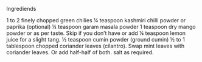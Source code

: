 Ingrediends

1 to 2 finely chopped green chilies
¼ teaspoon kashmiri chilli powder or paprika (optional)
¼ teaspoon garam masala powder
1 teaspoon dry mango powder or as per taste.
 Skip if you don’t have or add ¼ teaspoon lemon juice for a slight tang.
½ teaspoon cumin powder (ground cumin)
½ to 1 tablespoon chopped coriander leaves (cilantro).
 Swap mint leaves with coriander leaves.
 Or add half-half of both.
salt as required.
